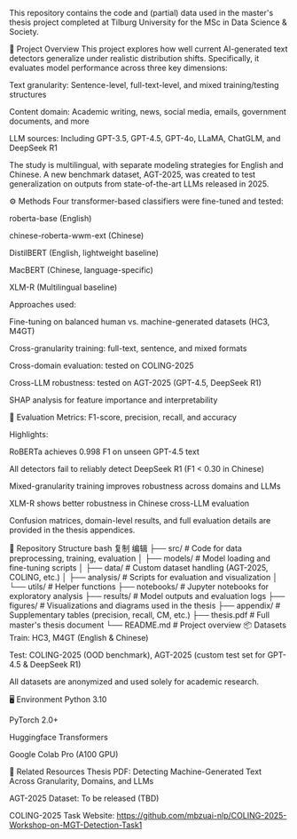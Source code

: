 This repository contains the code and (partial) data used in the master's thesis project completed at Tilburg University for the MSc in Data Science & Society.

📘 Project Overview
This project explores how well current AI-generated text detectors generalize under realistic distribution shifts. Specifically, it evaluates model performance across three key dimensions:

Text granularity: Sentence-level, full-text-level, and mixed training/testing structures

Content domain: Academic writing, news, social media, emails, government documents, and more

LLM sources: Including GPT-3.5, GPT-4.5, GPT-4o, LLaMA, ChatGLM, and DeepSeek R1

The study is multilingual, with separate modeling strategies for English and Chinese. A new benchmark dataset, AGT-2025, was created to test generalization on outputs from state-of-the-art LLMs released in 2025.

⚙️ Methods
Four transformer-based classifiers were fine-tuned and tested:

roberta-base (English)

chinese-roberta-wwm-ext (Chinese)

DistilBERT (English, lightweight baseline)

MacBERT (Chinese, language-specific)

XLM-R (Multilingual baseline)

Approaches used:

Fine-tuning on balanced human vs. machine-generated datasets (HC3, M4GT)

Cross-granularity training: full-text, sentence, and mixed formats

Cross-domain evaluation: tested on COLING-2025

Cross-LLM robustness: tested on AGT-2025 (GPT-4.5, DeepSeek R1)

SHAP analysis for feature importance and interpretability

🧪 Evaluation
Metrics: F1-score, precision, recall, and accuracy

Highlights:

RoBERTa achieves 0.998 F1 on unseen GPT-4.5 text

All detectors fail to reliably detect DeepSeek R1 (F1 < 0.30 in Chinese)

Mixed-granularity training improves robustness across domains and LLMs

XLM-R shows better robustness in Chinese cross-LLM evaluation

Confusion matrices, domain-level results, and full evaluation details are provided in the thesis appendices.

📁 Repository Structure
bash
复制
编辑
├── src/                    # Code for data preprocessing, training, evaluation
│   ├── models/             # Model loading and fine-tuning scripts
│   ├── data/               # Custom dataset handling (AGT-2025, COLING, etc.)
│   ├── analysis/           # Scripts for evaluation and visualization
│   └── utils/              # Helper functions
├── notebooks/              # Jupyter notebooks for exploratory analysis
├── results/                # Model outputs and evaluation logs
├── figures/                # Visualizations and diagrams used in the thesis
├── appendix/               # Supplementary tables (precision, recall, CM, etc.)
├── thesis.pdf              # Full master's thesis document
└── README.md               # Project overview
📦 Datasets
Train: HC3, M4GT (English & Chinese)

Test: COLING-2025 (OOD benchmark), AGT-2025 (custom test set for GPT-4.5 & DeepSeek R1)

All datasets are anonymized and used solely for academic research.

🖥️ Environment
Python 3.10

PyTorch 2.0+

Huggingface Transformers

Google Colab Pro (A100 GPU)

🔗 Related Resources
Thesis PDF: Detecting Machine-Generated Text Across Granularity, Domains, and LLMs

AGT-2025 Dataset: To be released (TBD)

COLING-2025 Task Website: https://github.com/mbzuai-nlp/COLING-2025-Workshop-on-MGT-Detection-Task1


